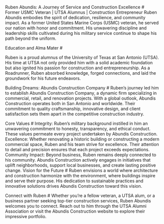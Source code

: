 Ruben Abundis: A Journey of Service and Construction Excellence #
Former USMC Veteran | UTSA Alumnus | Construction Entrepreneur
Ruben Abundis embodies the spirit of dedication, resilience, and community impact. As a former United States Marine Corps (USMC) veteran, he served our nation with honor and commitment. His unwavering discipline and leadership skills cultivated during his military service continue to shape his path beyond the uniform.

Education and Alma Mater #

Ruben is a proud alumnus of the University of Texas at San Antonio (UTSA). His time at UTSA not only provided him with a solid academic foundation but also ignited his passion for construction and entrepreneurship. As a Roadrunner, Ruben absorbed knowledge, forged connections, and laid the groundwork for his future endeavors.

Building Dreams: Abundis Construction Company #
Ruben’s journey led him to establish Abundis Construction Company, a dynamic firm specializing in commercial, retail, and renovation projects. With a global outlook, Abundis Construction operates both in San Antonio and worldwide. Their commitment to quality craftsmanship, innovative design, and client satisfaction sets them apart in the competitive construction industry.

Core Values #
Integrity: Ruben’s military background instilled in him an unwavering commitment to honesty, transparency, and ethical conduct. These values permeate every project undertaken by Abundis Construction.
Excellence: Whether renovating a historic building or constructing a modern commercial space, Ruben and his team strive for excellence. Their attention to detail and precision ensures that each project exceeds expectations.
Community Impact: Beyond business, Ruben remains deeply connected to his community. Abundis Construction actively engages in initiatives that uplift neighborhoods, support local businesses, and create lasting positive change.
Vision for the Future #
Ruben envisions a world where architecture and construction harmonize with the environment, where buildings inspire and serve their purpose. His dedication to sustainable practices and innovative solutions drives Abundis Construction toward this vision.

Connect with Ruben #
Whether you’re a fellow veteran, a UTSA alum, or a business partner seeking top-tier construction services, Ruben Abundis welcomes you to connect. Reach out to him through the UTSA Alumni Association or visit the Abundis Construction website to explore their impressive portfolio.